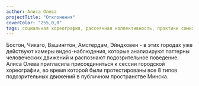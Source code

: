 ```yaml
---
author: Алиса Олева
projectTitle: "Отклонения"
coverColor: "255,0,0"
tags: социальная хореография, рассеянная коллективность, практики самих себя, 8-битное желание
---
```


Бостон, Чикаго, Вашингтон, Амстердам, Эйндховен - в этих городах уже действуют камеры видео-наблюдения, которые анализируют паттерны человеческих движений и распознают подозрительное поведение. Алиса Олева пригласила присоединиться к сессии городской хореографии, во время которой были протестированы все 8 типов подозрительных движений в публичном пространстве Минска.
